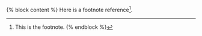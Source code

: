 {% block content %}
Here is a footnote reference[^1].

[^1]:
    This is the footnote.
    {% endblock %}
